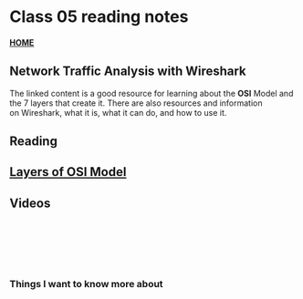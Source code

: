 # Class 05 reading notes

#### [HOME](https://cesarderio.github.io/reading-notes/)

## Network Traffic Analysis with Wireshark

The linked content is a good resource for learning about the **OSI** Model and the 7 layers that create it. There are also resources and information on Wireshark, what it is, what it can do, and how to use it.

## Reading

## [Layers of OSI Model](https://www.geeksforgeeks.org/layers-of-osi-model/)

## Videos

[]()
<br>

[]()
<br>

[]()
<br>

### Things I want to know more about
